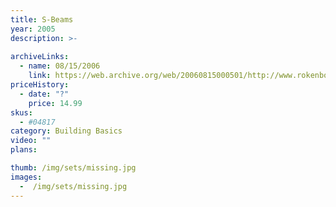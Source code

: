 ```yaml
---
title: S-Beams
year: 2005
description: >-
  
archiveLinks:
  - name: 08/15/2006
    link: https://web.archive.org/web/20060815000501/http://www.rokenbok.com/catalog/pd_bb_04817.html
priceHistory:
  - date: "?"
    price: 14.99
skus:
  - #04817
category: Building Basics
video: ""
plans:

thumb: /img/sets/missing.jpg
images:
  -  /img/sets/missing.jpg
---
```

